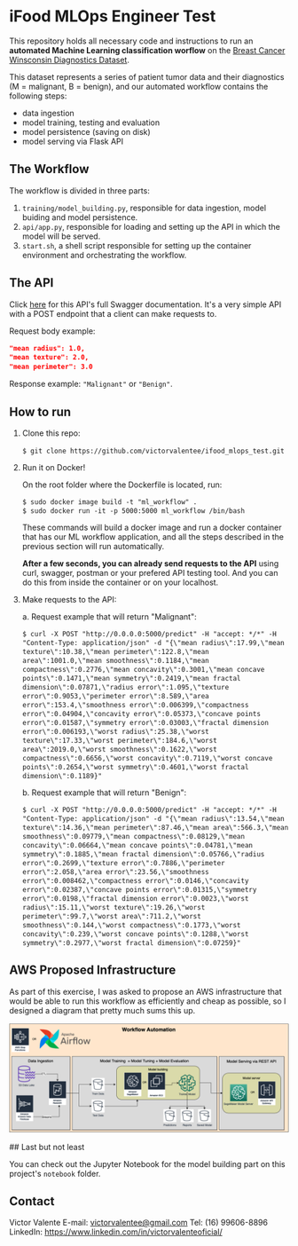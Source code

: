 # iFood MLOps Engineer Test

This repository holds all necessary code and instructions to run an **automated Machine Learning classification worflow** on the [Breast Cancer Winsconsin Diagnostics Dataset](https://www.kaggle.com/uciml/breast-cancer-wisconsin-data).

This dataset represents a series of patient tumor data and their diagnostics (M = malignant, B = benign), and our automated workflow contains the following steps:
- data ingestion
- model training, testing and evaluation
- model persistence (saving on disk)
- model serving via Flask API

## The Workflow
The workflow is divided in three parts:
1. `training/model_building.py`, responsible for data ingestion, model buiding and model persistence.
2. `api/app.py`, responsible for loading and setting up the API in which the model will be served.
3. `start.sh`, a shell script responsible for setting up the container environment and orchestrating the workflow.

## The API

Click [here](https://app.swaggerhub.com/apis/victorvalentee/iFoodMLTestAPI/0.1.0) for this API's full Swagger documentation. It's a very simple API with a POST endpoint that a client can make requests to.

Request body example:
```json
"mean radius": 1.0,
"mean texture": 2.0,
"mean perimeter": 3.0
```

Response example:
`"Malignant"` or `"Benign"`.

## How to run

1. Clone this repo:

	```$ git clone https://github.com/victorvalentee/ifood_mlops_test.git```

2. Run it on Docker!

	On the root folder where the Dockerfile is located, run:

	```
	$ sudo docker image build -t "ml_workflow" .
	$ sudo docker run -it -p 5000:5000 ml_workflow /bin/bash
	```

	These commands will build a docker image and run a docker container that has our ML workflow application, and all the steps described in the previous section will run automatically.

	**After a few seconds, you can already send requests to the API** using curl, swagger, postman or your prefered API testing tool. And you can do this from inside the container or on your localhost.

3. Make requests to the API:

	a. Request example that will return "Malignant":

	```
	$ curl -X POST "http://0.0.0.0:5000/predict" -H "accept: */*" -H "Content-Type: application/json" -d "{\"mean radius\":17.99,\"mean texture\":10.38,\"mean perimeter\":122.8,\"mean area\":1001.0,\"mean smoothness\":0.1184,\"mean compactness\":0.2776,\"mean concavity\":0.3001,\"mean concave points\":0.1471,\"mean symmetry\":0.2419,\"mean fractal dimension\":0.07871,\"radius error\":1.095,\"texture error\":0.9053,\"perimeter error\":8.589,\"area error\":153.4,\"smoothness error\":0.006399,\"compactness error\":0.04904,\"concavity error\":0.05373,\"concave points error\":0.01587,\"symmetry error\":0.03003,\"fractal dimension error\":0.006193,\"worst radius\":25.38,\"worst texture\":17.33,\"worst perimeter\":184.6,\"worst area\":2019.0,\"worst smoothness\":0.1622,\"worst compactness\":0.6656,\"worst concavity\":0.7119,\"worst concave points\":0.2654,\"worst symmetry\":0.4601,\"worst fractal dimension\":0.1189}"
	```

	b. Request example that will return "Benign":
	```
	$ curl -X POST "http://0.0.0.0:5000/predict" -H "accept: */*" -H "Content-Type: application/json" -d "{\"mean radius\":13.54,\"mean texture\":14.36,\"mean perimeter\":87.46,\"mean area\":566.3,\"mean smoothness\":0.09779,\"mean compactness\":0.08129,\"mean concavity\":0.06664,\"mean concave points\":0.04781,\"mean symmetry\":0.1885,\"mean fractal dimension\":0.05766,\"radius error\":0.2699,\"texture error\":0.7886,\"perimeter error\":2.058,\"area error\":23.56,\"smoothness error\":0.008462,\"compactness error\":0.0146,\"concavity error\":0.02387,\"concave points error\":0.01315,\"symmetry error\":0.0198,\"fractal dimension error\":0.0023,\"worst radius\":15.11,\"worst texture\":19.26,\"worst perimeter\":99.7,\"worst area\":711.2,\"worst smoothness\":0.144,\"worst compactness\":0.1773,\"worst concavity\":0.239,\"worst concave points\":0.1288,\"worst symmetry\":0.2977,\"worst fractal dimension\":0.07259}"
	```

## AWS Proposed Infrastructure

As part of this exercise, I was asked to propose an AWS infrastructure that would be able to run this workflow as efficiently and cheap as possible, so I designed a diagram that pretty much sums this up.

![AWS Infra](./notebook/notebook_images/AWS_infra.png)

## Last but not least

You can check out the Jupyter Notebook for the model building part on this project's `notebook` folder.

## Contact
Victor Valente
E-mail: victorvalentee@gmail.com
Tel: (16) 99606-8896
LinkedIn: https://www.linkedin.com/in/victorvalenteoficial/
